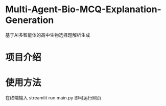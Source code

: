 # Multi-Agent-Bio-MCQ-Explanation-Generation
基于AI多智能体的高中生物选择题解析生成
# 项目介绍

# 使用方法
在终端输入 streamlit run main.py 即可运行网页
